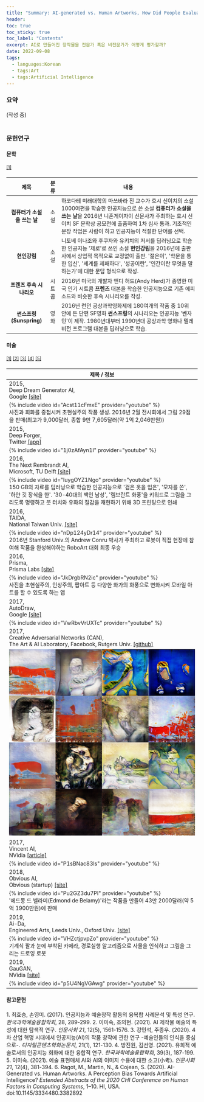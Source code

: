 ```yaml
---
title: "Summary: AI-generated vs. Human Artworks, How Did People Evaluate Visual Arts?"
header:
toc: true
toc_sticky: true
toc_label: "Contents"
excerpt: AI로 만들어진 창작물을 전문가 혹은 비전문가가 어떻게 평가할까?
date: 2022-09-08
tags:
  - languages:Korean
  - tags:Art
  - tags:Artificial Intelligence
---
```

<div class="notice--primary" markdown="1">
<h3>요약</h3>
(작성 중)
<br><br>
</div>

### 문헌연구
#### 문학

<sup>[[1]](#footnote_1)</sup>

|제목|분류|내용|
|:---:|:---:|---|
|**컴퓨터가 소설을 쓰는 날**|소설|하코다테 미래대학의 마쓰바라 진 교수가 호시 신이치의 소설 1000여편을 학습한 인공지능으로 쓴 소설 **컴퓨터가 소설을 쓰는 날**을 2016년 니혼게이자이 신문사가 주최하는 호시 신이치 SF 문학상 공모전에 출품하여 1차 심사 통과. 기초적인 문장 작업은 사람이 하고 인공지능이 적절한 단어를 선택.|
|**현인강림**|소설|니토베 이나조와 후쿠자와 유키치의 저서를 딥러닝으로 학습한 인공지능 '제로'로 쓰인 소설 **현인강림**을 2016년에 출판사에서 상업적 목적으로 교정없이 출판. '젊은이', '학문을 통한 입신', '세계를 제패하다', '성공이란', '인간이란 무엇을 말하는가'에 대한 문답 형식으로 작성.|
|**프렌즈 후속 시나리오**|시트콤|2016년 미국의 개발자 앤디 허드(Andy Herd)가 종영한 미국 인기 시트콤 **프렌즈** 대본을 학습한 인공지능으로 기존 에피소드와 비슷한 후속 시나리오를 작성.|
|**썬스프링(Sunspring)**|영화|2016년 런던 공상과학영화제에 180여개의 작품 중 10위 안에 든 단편 SF영화 **썬스프링**의 시나리오는 인공지능 '벤자민'이 제작. 1980년대부터 1990년대 공상과학 영화나 텔레비전 프로그램 대본을 딥러닝으로 학습.|

#### 미술 

<sup>[[1]](#footnote_1)</sup> <sup>[[2]](#footnote_2)</sup> <sup>[[3]](#footnote_3)</sup> <sup>[[4]](#footnote_4)</sup> <sup>[[5]](#footnote_5)</sup>

|제목 / 정보|
|---|
|2015, <br>Deep Dream Generator AI, <br>Google [[site]](https://deepdreamgenerator.com/)|
|{% include video id="Acst11cFmxE" provider="youtube" %}<br>사진과 회화를 중첩시켜 초현실주의 작품 생성. 2016년 2월 전시회에서 그림 29점을 판매(최고가 9,000달러, 종합 9만 7,605달러(약 1억 2,046만원))|
|2015, <br>Deep Forger, <br>Twitter [[app]](https://rarible.com/deepforger)|
|{% include video id="1j0zAfAyn1I" provider="youtube" %}<br>|
|2016, <br>The Next Rembrandt AI, <br>Microsoft, TU Delft [[site]](https://www.nextrembrandt.com/)|
|{% include video id="IuygOYZ1Ngo" provider="youtube" %}<br>150 GB의 자료를 딥러닝으로 학습한 인공지능으로 '검은 옷을 입은', '모자를 쓴', '하얀 깃 장식을 한'. '30-40대의 백인 남성', '렘브란트 화풍'을 키워드로 그림을 그리도록 명령하고 붓 터치와 유화의 질감을 재현하기 위해 3D 프린팅으로 인쇄|
|2016, <br>TAIDA, <br>National Taiwan Univ. [[site]](https://robotart.org/2016-winners/)|
|{% include video id="nDp124yDr14" provider="youtube" %}<br>2016년 Stanford Univ.의 Andrew Conru 박사가 주최하고 로봇이 직접 현장에 참여해 작품을 완성해야하는 RoboArt 대회 최종 우승|
|2016, <br>Prisma, <br>Prisma Labs [[site]](https://prisma-ai.com/)|
|{% include video id="JkDrgbRN2ic" provider="youtube" %}<br>사진을 초현실주의, 인상주의, 팝아트 등 다양한 화가의 화풍으로 변화시켜 모바일 아트를 할 수 있도록 하는 앱|
|2017, <br>AutoDraw, <br>Google [[site]](https://www.autodraw.com/)|
|{% include video id="VwRbvVrUXTc" provider="youtube" %}|
|2017, <br>Creative Adversarial Networks (CAN), <br>The Art & AI Laboratory, Facebook, Rutgers Univ. [[github]](https://github.com/mlberkeley/Creative-Adversarial-Networks)|
|![CAN](/assets/images/CAN.png)|
|2017, <br>Vincent AI, <br>NVidia [[article]](https://www.aitimes.kr/news/articleView.html?idxno=10841)|
|{% include video id="P1sBNac83ls" provider="youtube" %}|
|2018, <br>Obvious AI, <br>Obvious (startup) [[site]](https://obvious-art.com/)|
|{% include video id="Pu2GZ3du7PI" provider="youtube" %}<br>'에드몽 드 벨라미(Edmond de Belamy)'라는 작품을 만들어 43만 2000달러(약 5억 1900만원)에 판매|
|2019, <br>Ai-Da, <br>Engineered Arts, Leeds Univ., Oxford Univ. [[site]](https://www.ai-darobot.com/)|
|{% include video id="VHZctjpvpZo" provider="youtube" %}<br>기계식 팔과 눈에 부착된 카메라, 경로실행 알고리즘으로 사물을 인식하고 그림을 그리는 드로잉 로봇|
|2019, <br>GauGAN, <br>NVidia [[site]](http://gaugan.org/gaugan2/)|
|{% include video id="p5U4NgVGAwg" provider="youtube" %}|

<div class="notice--primary" markdown="1">
<h4>참고문헌</h4>

<a name="footnote_1">1</a>. 최효승, 손영미. (2017). 인공지능과 예술창작 활동의 융복합 사례분석 및 특성 연구. *한국과학예술융합학회*, 28, 289-299.
<a name="footnote_2">2</a>. 이미숙, 조의현. (2021). AI 제작물 예술의 특성에 대한 탐색적 연구. *인문사회 21*, 12(5), 1561-1576.
<a name="footnote_3">3</a>. 강민석, 주종우. (2020). 4차 산업 혁명 시대에서 인공지능(AI)의 작품 창작에 관한 연구 -예술인들의 인식을 중심으로-. *디지털콘텐츠학회논문지*, 21(1), 121-130.
<a name="footnote_4">4</a>. 방진원, 김선영. (2021). 유희적 예술로서의 인공지능 회화에 대한 융합적 연구. *한국과학예술융합학회*, 39(3), 187-199.
<a name="footnote_5">5</a>. 이미숙. (2021). 예술 표현매체 AI와 AI의 이미지 수용에 대한 소고(小考). *인문사회 21*, 12(4), 381-394.
<a name="footnote_6">6</a>. Ragot, M., Martin, N., & Cojean, S. (2020). AI-Generated vs. Human Artworks. A Perception Bias Towards Artificial Intelligence? *Extended Abstracts of the 2020 CHI Conference on Human Factors in Computing Systems*, 1–10. HI, USA. doi:10.1145/3334480.3382892
</div>